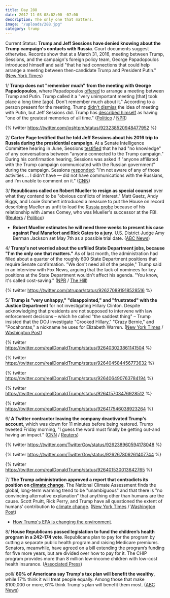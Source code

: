 ```yaml
---
title: Day 288
date: 2017-11-03 08:02:00 -07:00
description: The only one that matters.
image: "/uploads/288.jpg"
category: trump
---
```


Current Status: **Trump and Jeff Sessions have denied knowing about the Trump campaign's contacts with Russia**. Court documents suggest otherwise. Records show that at a March 31, 2016, meeting between Trump, Sessions, and the campaign's foreign policy team, George Papadopoulos introduced himself and said "that he had connections that could help arrange a meeting between then-candidate Trump and President Putin." ([New York Times](https://www.nytimes.com/2017/11/02/us/politics/trump-jeff-sessions-russia.html))

1/ **Trump does not "remember much" from the meeting with George Papadopoulos**, where Papadopoulos [offered](https://whatthefuckjusthappenedtoday.com/2017/10/30/day-284/#2-trumps-former-foreign-policy-advis) to arrange a meeting between Trump and Putin. Trump called it a "very unimportant meeting \[that\] took place a long time \[ago\]. Don't remember much about it." According to a person present for the meeting, Trump [didn't dismiss](https://whatthefuckjusthappenedtoday.com/2017/11/01/day-286/#1-trump-did-not-dismiss-the-idea-of) the idea of meeting with Putin, but Jeff Sessions did. Trump has [described himself](https://whatthefuckjusthappenedtoday.com/2017/10/26/day-280/#7-trump-said-the-soldiers-widow-must) as having "one of the greatest memories of all time." ([Politico](https://www.politico.com/story/2017/11/03/trump-responds-george-papdopoulos-meeting-244510) / [NPR](http://www.npr.org/2017/11/03/561823285/trump-doesnt-remember-much-about-meeting-aide-who-pleaded-guilty))

{% twitter https://twitter.com/joshtpm/status/923238520948477952 %}

2/ **Carter Page testified that he told Jeff Sessions about his 2016 trip to Russia during the presidential campaign**. At a Senate Intelligence Committee hearing in June, Sessions [testified](https://whatthefuckjusthappenedtoday.com/2017/11/02/day-287/#4-senate-democrats-asked-jeff-sessio) that he had "no knowledge" of any conversations between "anyone connected to the Trump campaign." During his confirmation hearing, Sessions was asked if "anyone affiliated with the Trump campaign communicated with the Russian government" during the campaign. Sessions [responded](https://whatthefuckjusthappenedtoday.com/2017/11/01/day-286/#speculation-jeff-sessions-may-have-p): "I'm not aware of any of those activities ... I didn't have — did not have communications with the Russians, and I'm unable to comment on it." ([CNN](http://www.cnn.com/2017/11/02/politics/carter-page-testimony-russia-trip/index.html))

3/ **Republicans called on Robert Mueller to resign as special counsel** over what they contend to be "obvious conflicts of interest." Matt Gaetz, Andy Biggs, and Louie Gohmert introduced a measure to put the House on record describing Mueller as unfit to lead the <a href="{{ site.baseurl }}/trump-russia-investigation/">Russia probe</a> because of his relationship with James Comey, who was Mueller's successor at the FBI. ([Reuters](https://www.reuters.com/article/us-usa-trump-russia-congress/republicans-seek-special-counsels-removal-from-russia-probe-idUSKBN1D31W8) / [Politico](https://www.politico.com/story/2017/11/03/house-republicans-robert-mueller-resignation-244517))

* **Robert Mueller estimates he will need three weeks to present his case against Paul Manafort and Rick Gates to a jury**. U.S. District Judge Amy Berman Jackson set May 7th as a possible trial date. ([ABC News](http://abcnews.go.com/Politics/wireStory/court-records-mueller-estimates-week-trial-manafort-50911202))

4/ **Trump's not worried about the unfilled State Department jobs, because "I'm the only one that matters."** As of last month, the administration had filled about a quarter of the roughly 600 State Department positions that require Senate confirmation. "We don't need all of the people," Trump said in an interview with Fox News, arguing that the lack of nominees for key positions at the State Department wouldn't affect his agenda. "You know, it's called cost-saving." ([NPR](http://www.npr.org/sections/thetwo-way/2017/11/03/561797675/im-the-only-one-that-matters-trump-says-of-state-dept-job-vacancies) / [The Hill](http://thehill.com/blogs/blog-briefing-room/news/358573-trump-on-lack-of-nominees-i-am-the-only-one-that-matters))

{% twitter https://twitter.com/atrupar/status/926270891918528516 %}

5/ **Trump is "very unhappy," "disappointed," and "frustrated" with the Justice Department** for not investigating Hillary Clinton. Despite acknowledging that presidents are not supposed to intervene with law enforcement decisions – which he called "the saddest thing" – Trump insisted that the DOJ investigate "Crooked Hillary," "Crazy Bernie," and "Pocahontas," a nickname he uses for Elizabeth Warren. ([New York Times](https://www.nytimes.com/2017/11/03/us/politics/trump-says-justice-dept-and-fbi-must-do-what-is-right-and-investigate-democrats.html) / [Washington Post](https://www.washingtonpost.com/news/post-politics/wp/2017/11/03/trump-pressures-justice-department-to-investigate-crooked-hillary/))

{% twitter https://twitter.com/realDonaldTrump/status/926403023861141504 %}

{% twitter https://twitter.com/realDonaldTrump/status/926404584456773632 %}

{% twitter https://twitter.com/realDonaldTrump/status/926406490763784194 %}

{% twitter https://twitter.com/realDonaldTrump/status/926415703476928512 %}

{% twitter https://twitter.com/realDonaldTrump/status/926417546038923264 %}

6/ **A Twitter contractor leaving the company deactivated Trump's account**, which was down for 11 minutes before being restored. Trump tweeted Friday morning, "I guess the word must finally be getting out-and having an impact." ([CNN](http://money.cnn.com/2017/11/02/technology/donald-trump-twitter/index.html) / [Reuters](https://www.reuters.com/article/us-usa-trump/twitter-says-trumps-account-deactivated-by-employee-leaving-company-idUSKBN1D3015))

{% twitter https://twitter.com/TwitterGov/status/926238960594178048 %}

{% twitter https://twitter.com/TwitterGov/status/926267806261407744 %}

{% twitter https://twitter.com/realDonaldTrump/status/926401530013642765 %}

7/ **The Trump administration approved a report that contradicts its position on <a href="{{ site.baseurl }}/trump-epa/">climate change</a>**. The National Climate Assessment finds the global, long-term warming trend to be "unambiguous" and that there is "no convincing alternative explanation" that anything other than humans are the cause. Scott Pruitt, Rick Perry, and Trump have all questioned the extent of humans’ contribution to <a href="{{ site.baseurl }}/trump-epa/">climate change</a>. ([New York Times](https://www.nytimes.com/2017/11/03/climate/us-climate-report.html) / [Washington Post](https://www.washingtonpost.com/news/energy-environment/wp/2017/11/03/trump-administration-releases-report-finds-no-convincing-alternative-explanation-for-climate-change/))

* [How Trump's EPA is changing the environment](https://whatthefuckjusthappenedtoday.com/trump-epa/).

8/ **House Republicans passed legislation to fund the children’s health program in a 242-174 vote**. Republicans plan to pay for the program by cutting a separate public health program and raising Medicare premiums. Senators, meanwhile, have agreed on a bill extending the program’s funding for five more years, but are divided over how to pay for it. The CHIP program provides more than 8 million low-income children with low-cost health insurance. ([Associated Press](https://www.apnews.com/5effd4bbb7364a448e3046ac571eff68/House-OKs-children's-health-funds,-but-obstacles-remain))

poll/ **60% of Americans say Trump's tax plan will benefit the wealthy**, while 17% think it will treat people equally. Among those that make $100,000 or more, 61% think Trump's plan will benefit them most. ([ABC News](http://abcnews.go.com/Politics/60-percent-americans-trump-tax-plan-benefit-wealthy/story?id=50891221))